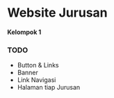 # Website Jurusan
__Kelompok 1__ 
### TODO
* Button & Links
* Banner 
* Link Navigasi
* Halaman tiap Jurusan

